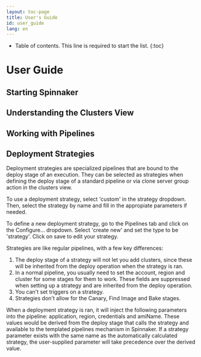 ```yaml
---
layout: toc-page
title: User's Guide
id: user_guide
lang: en
---
```


* Table of contents. This line is required to start the list.
{:toc}

# User Guide

## Starting Spinnaker

## Understanding the Clusters View

## Working with Pipelines

## Deployment Strategies

Deployment strategies are specialized pipelines that are bound to the deploy stage of an execution. They can be selected as strategies when defining the deploy stage of a standard pipeline or via clone server group action in the clusters view.

To use a deployment strategy, select 'custom' in the strategy dropdown. Then, select the strategy by name and fill in the appropiate parameters if needed.

To define a new deployment strategy, go to the Pipelines tab and click on the Configure... dropdown. Select 'create new' and set the type to be 'strategy'. Click on save to edit your strategy. 

Strategies are like regular pipelines, with a few key differences:

1. The deploy stage of a strategy will not let you add clusters, since these will be inherited from the deploy operation when the strategy is ran.
2. In a normal pipeline, you usually need to set the account, region and cluster for some stages for them to work. These fields are suppressed when setting up a strategy and are inherited from the deploy operation.
3. You can't set triggers on a strategy.
4. Strategies don't allow for the Canary, Find Image and Bake stages. 

When a deployment strategy is ran, it will inject the following parameters into the pipeline: application, region, credentials and amiName. These values would be derived from the deploy stage that calls the strategy and available to the templated pipelines mechanism in Spinnaker. If a strategy parameter exists with the same name as the automatically calculated strategy, the user-supplied parameter will take precedence over the derived value.